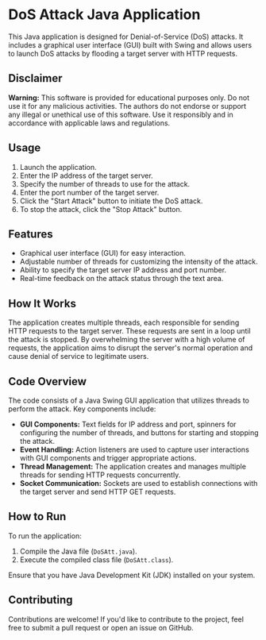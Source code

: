 # DoS Attack Java Application

This Java application is designed for Denial-of-Service (DoS) attacks. It includes a graphical user interface (GUI) built with Swing and allows users to launch DoS attacks by flooding a target server with HTTP requests.

## Disclaimer

**Warning:** This software is provided for educational purposes only. Do not use it for any malicious activities. The authors do not endorse or support any illegal or unethical use of this software. Use it responsibly and in accordance with applicable laws and regulations.

## Usage

1. Launch the application.
2. Enter the IP address of the target server.
3. Specify the number of threads to use for the attack.
4. Enter the port number of the target server.
5. Click the "Start Attack" button to initiate the DoS attack.
6. To stop the attack, click the "Stop Attack" button.

## Features

- Graphical user interface (GUI) for easy interaction.
- Adjustable number of threads for customizing the intensity of the attack.
- Ability to specify the target server IP address and port number.
- Real-time feedback on the attack status through the text area.

## How It Works

The application creates multiple threads, each responsible for sending HTTP requests to the target server. These requests are sent in a loop until the attack is stopped. By overwhelming the server with a high volume of requests, the application aims to disrupt the server's normal operation and cause denial of service to legitimate users.

## Code Overview

The code consists of a Java Swing GUI application that utilizes threads to perform the attack. Key components include:

- **GUI Components:** Text fields for IP address and port, spinners for configuring the number of threads, and buttons for starting and stopping the attack.
- **Event Handling:** Action listeners are used to capture user interactions with GUI components and trigger appropriate actions.
- **Thread Management:** The application creates and manages multiple threads for sending HTTP requests concurrently.
- **Socket Communication:** Sockets are used to establish connections with the target server and send HTTP GET requests.

## How to Run

To run the application:

1. Compile the Java file (`DoSAtt.java`).
2. Execute the compiled class file (`DoSAtt.class`).

Ensure that you have Java Development Kit (JDK) installed on your system.

## Contributing

Contributions are welcome! If you'd like to contribute to the project, feel free to submit a pull request or open an issue on GitHub.

